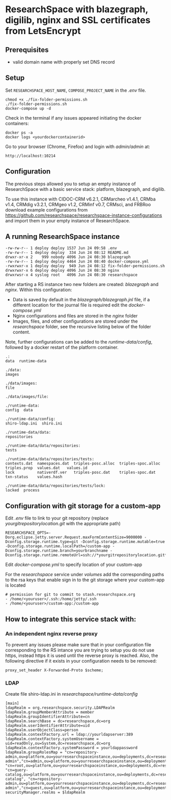 # ResearchSpace with blazegraph, digilib, nginx and SSL certificates from LetsEncrypt

## Prerequisites
* valid domain name with properly set DNS record

## Setup

Set  `RESEARCHSPACE_HOST_NAME`, `COMPOSE_PROJECT_NAME` in the *.env* file.

```
chmod +x ./fix-folder-permissions.sh
./fix-folder-permissions.sh
docker-compose up -d
```
Check in the terminal if any issues appeared initiating the docker containers:  
```
docker ps -a 
docker logs <yourdockercontainerid>
```

Go to your browser (Chrome, Firefox) and login with *admin/admin* at:
```
http://localhost:10214
```

## Configuration
The previous steps allowed you to setup an empty instance of ResearchSpace with a basic service stack: platform, blazegraph, and digilib.

To use this instance with CIDOC-CRM v6.2.1, CRMarcheo v1.4.1, CRMba v1.4, CRMdig v3.2.1, CRMgeo v1.2, CRMinf v0.7, CRMsci, and FRBRoo download example configurations from https://github.com/researchspace/researchspace-instance-configurations  and import them in your empty instance of ResearchSpace. 

## A running ResearchSpace instance 
```
-rw-rw-r-- 1 deploy deploy 1537 Jun 24 09:58 .env
-rw-rw-r-- 1 deploy deploy  334 Jun 24 08:12 README.md
drwxr-xr-x 2    999 nobody 4096 Jun 24 08:30 blazegraph
-rw-rw-r-- 1 deploy deploy 4464 Jun 24 08:40 docker-compose.yml
-rwxrwxr-x 1 deploy deploy  949 Jun 24 08:12 fix-folder-permissions.sh
drwxrwxr-x 6 deploy deploy 4096 Jun 24 08:30 nginx
drwxrwsr-x 4 syslog root   4096 Jun 24 08:30 researchspace
```
After starting a RS instance two new folders are created: *blazegraph* and *nginx*. Within this configuration:

* Data is saved by default in the *blazegraph/blazegraph.jnl* file, if a different location for the journal file is required edit the *docker-compose.yml*
* Nginx configurations and files are stored in the *nginx* folder
* Images, files, and other configurations are stored under the *researchspace* folder, see the recursive listing below of the folder content.

Note, further configurations can be added to the *runtime-data/config*, followed by a docker restart of the platform container.
```
.:
data  runtime-data

./data:
images

./data/images:
file

./data/images/file:

./runtime-data:
config  data

./runtime-data/config:
shiro-ldap.ini  shiro.ini

./runtime-data/data:
repositories

./runtime-data/data/repositories:
tests

./runtime-data/data/repositories/tests:
contexts.dat  namespaces.dat  triples-posc.alloc  triples-spoc.alloc  triples.prop  values.dat   values.id
lock          nativerdf.ver   triples-posc.dat    triples-spoc.dat    txn-status    values.hash

./runtime-data/data/repositories/tests/lock:
locked  process
```


## Configuration with git storage for a custom-app
Edit *.env* file to link to your git repository (replace *yourgitrepositorylocation.git* with the appropriate path)
```
RESEARCHSPACE_OPTS=-Dorg.eclipse.jetty.server.Request.maxFormContentSize=9000000 -Dconfig.storage.runtime.type=git -Dconfig.storage.runtime.mutable=true -Dconfig.storage.runtime.localPath=/custom-app -Dconfig.storage.runtime.branch=yourbranchname -Dconfig.storage.runtime.remoteUrl=ssh://*yourgitrepositorylocation.git*
```
Edit *docker-compose.yml* to specify location of your custom-app

For the *researchspace* service under *volumes* add the corresponding paths to the rsa keys that enable sign in to the git storage where your custom-app is located
```
# permission for git to commit to stash.researchspace.org
- /home/<youruser>/.ssh:/home/jetty/.ssh
- /home/<youruser>/custom-app:/custom-app
```

## How to integrate this service stack with:

### An independent nginx reverse proxy 

To prevent any issues please make sure that in your configuration file corresponding to the RS intance you are trying to setup you do not use https, instead https it is used until the reverse proxy is reached. Also, the following directive if it exists in your configuration needs to be removed:
```
proxy_set_header X-Forwarded-Proto $scheme;
```

### LDAP 
Create file shiro-ldap.ini in *researchspace/runtime-data/config*
```
[main]
ldapRealm = org.researchspace.security.LDAPRealm
ldapRealm.groupMemberAttribute = member
ldapRealm.groupIdentifierAttribute=cn
ldapRealm.searchBase = dc=researchspace,dc=org
ldapRealm.userIdentifierAttribute=uid
ldapRealm.userObjectClass=person
ldapRealm.contextFactory.url = ldap://yourldapserver:389
ldapRealm.contextFactory.systemUsername = uid=readOnly,ou=System,dc=researchspace,dc=org
ldapRealm.contextFactory.systemPassword = yourldappassword
ldapRealm.groupRolesMap = "cn=repository-admin,ou=platform,ou=yourresearchspaceinstance,ou=deployments,dc=researchspace,dc=org":"repository-admin","cn=admin,ou=platform,ou=yourresearchspaceinstance,ou=deployments,dc=researchspace,dc=org":"admin", "cn=root,ou=platform,ou=yourresearchspaceinstance,ou=deployments,dc=researchspace,dc=org":"root", "cn=query-catalog,ou=platform,ou=yourresearchspaceinstance,ou=deployments,dc=researchspace,dc=org":"query-catalog", "cn=repository-admin,ou=platform,ou=yourresearchspaceinstance,ou=deployments,dc=researchspace,dc=org":"repository-admin","cn=guest,ou=platform,ou=yourresearchspaceinstance,ou=deployments,dc=researchspace,dc=org":"guest"
securityManager.realms = $ldapRealm
```